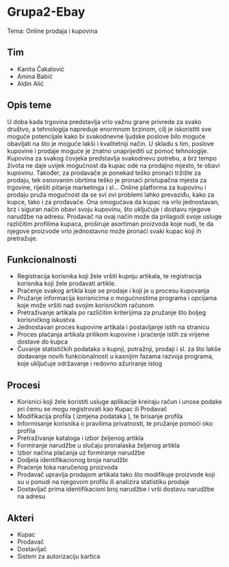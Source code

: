 # Grupa2-Ebay
Tema: Online prodaja i kupovina
## Tim
  - Kanita Čakalović
  - Amina Babić
  - Aldin Alić
## Opis teme

U doba kada trgovina predstavlja vrlo važnu grane privrede za svako društvo, a tehnologija napreduje enormnom brzinom, cilj je iskoristiti sve moguće potencijale kako bi svakodnevne ljudske poslove bilo moguće obavljati na što je moguće lakši i kvalitetniji način. 
U skladu s tim, poslove kupovine i prodaje moguće je znatno unaprijediti uz pomoć tehnologije. Kupovina za svakog čovjeka predstavlja svakodnevu potrebu, a brz tempo života ne daje uvijek mogućnost da kupac ode na prodajno mjesto, te obavi kupovinu. Također, za prodavače je ponekad teško pronaći tržište za prodaju, tek osnovanim obrtima teško je pronaći pristupačna mjesta za trgovine, riješiti pitanje marketinga i sl... Online platforma za kupovinu i prodaju pruža mogućnost da se svi ovi problemi lahko prevaziđu, kako za kupce, tako i za prodavače. Ona omogućava da kupac na vrlo jednostavan, brz i siguran način obavi svoju kupovinu, što uključuje i dostavu njegove narudžbe na adresu. Prodavač na ovaj način može da prilagodi svoje usluge različitim profilima kupaca, proširuje asortiman proizvoda koje nudi, te da njegove proizvode vrlo jednostavno može pronaći svaki kupac koji ih pretražuje. 

## Funkcionalnosti 

- Registracija korisnika koji žele vršiti kupnju artikala, te registracija korisnika koji žele prodavati artikle.
- Praćenje svakog artikla koje se prodaje i koji je u procesu kupovanja
- Pružanje informacija korisnicima o mogućnostima programa i opcijama koje može vršiti nad svojim korisničkim računom
- Pretraživanje artikala po različitim kriterijima za pružanje što boljeg korisničkog iskustva
- Jednostavan proces kupovine artikala i postavljanje istih na stranicu 
- Proces plaćanja artikala prilikom kupovine i praćenje istih za vrijeme dostave do kupca
- Čuvanje statističkih podataka o kupnji, potražnji, prodaji i sl. za što lakše dodavanje novih funkcionalnosti u kasnijim fazama razvoja programa, koje uključuje održavanje i redovno ažuriranje istog

## Procesi
- Korisnici koji žele koristiti usluge aplikacije kreiraju račun i unose podake pri čemu se mogu registrovati kao Kupac ili Prodavač
- Modifikacija profila ( izmjena podataka ), te brisanje profila
- Informisanje korisnika o pravilima privatnosti, te pružanje pomoći oko profila
- Pretraživanje kataloga i izbor željenog artikla
- Formiranje narudžbe u slučaju pronalaska željenog artikla
- Izbor načina plaćanja uz formiranje narudžbe
- Dodjela identifikacionog broja narudžbi
- Praćenje toka naručenog proizvoda
- Prodavač upravlja prodajom artikala tako što modifikuje proizvode koji su u ponudi na njegovom profilu ili analizira statistiku prodaje
- Dostavljač prima identifikacioni broj narudžbe i vrši dostavu narudžbe na adresu

## Akteri

- Kupac
- Prodavač
- Dostavljač 
- Sistem za autorizaciju kartica


